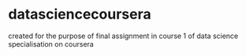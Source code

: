 # datasciencecoursera
created for the purpose of final assignment in course 1 of data science specialisation on coursera
